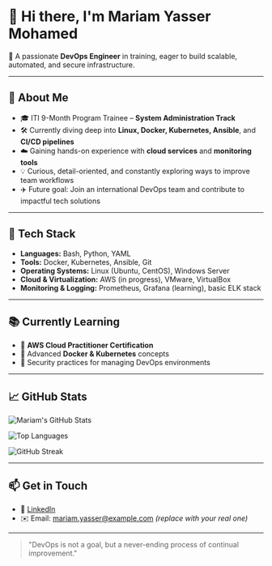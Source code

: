 # 👋 Hi there, I'm Mariam Yasser Mohamed

🎯 A passionate **DevOps Engineer** in training, eager to build scalable, automated, and secure infrastructure.

---

## 🚀 About Me

- 🎓 ITI 9-Month Program Trainee – **System Administration Track**
- 🛠️ Currently diving deep into **Linux, Docker, Kubernetes, Ansible**, and **CI/CD pipelines**
- ☁️ Gaining hands-on experience with **cloud services** and **monitoring tools**
- 💡 Curious, detail-oriented, and constantly exploring ways to improve team workflows
- ✈️ Future goal: Join an international DevOps team and contribute to impactful tech solutions

---

## 🧰 Tech Stack

- **Languages:** Bash, Python, YAML
- **Tools:** Docker, Kubernetes, Ansible, Git
- **Operating Systems:** Linux (Ubuntu, CentOS), Windows Server
- **Cloud & Virtualization:** AWS (in progress), VMware, VirtualBox
- **Monitoring & Logging:** Prometheus, Grafana (learning), basic ELK stack

---

## 📚 Currently Learning

- 🧠 **AWS Cloud Practitioner Certification**
- 🐳 Advanced **Docker & Kubernetes** concepts
- 🔐 Security practices for managing DevOps environments

---

## 📈 GitHub Stats

![Mariam's GitHub Stats](https://github-readme-stats.vercel.app/api?username=mariam0o0&show_icons=true&include_all_commits=true&count_private=true&theme=radical)

![Top Languages](https://github-readme-stats.vercel.app/api/top-langs/?username=mariam0o0&layout=compact&langs_count=8&theme=radical)

![GitHub Streak](https://streak-stats.demolab.com?user=mariam0o0&theme=radical&hide_border=true)

---

## 📫 Get in Touch

- 💼 [LinkedIn](https://www.linkedin.com/in/mariamyassermohamed)
- ✉️ Email: mariam.yasser@example.com *(replace with your real one)*

---

> "DevOps is not a goal, but a never-ending process of continual improvement."

